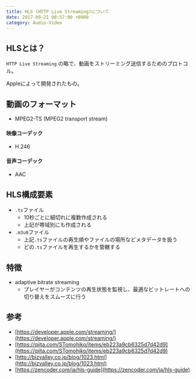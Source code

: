 ```yaml
---
title: HLS (HTTP Live Streaming)について
date: 2017-09-21 08:57:00 +0900
category: Audio-Video
---
```


## HLSとは？

`HTTP Live Streaming` の略で、動画をストリーミング送信するためのプロトコル。  
  
Appleによって開発されたもの。  
  
## 動画のフォーマット

- MPEG2-TS (MPEG2 transport stream)

#### 映像コーデック

- H.246

#### 音声コーデック

- AAC

## HLS構成要素

- `.ts`ファイル
  - 10秒ごとに細切れに複数作成される
  - 上記が帯域別にも作成される
- `.m3u8`ファイル
  - 上記`.ts`ファイルの再生順やファイルの場所などメタデータを扱う
  - どの`.ts`ファイルを再生するかを管轄する

## 特徴

- adaptive bitrate streaming
  - プレイヤーがコンテンツの再生状態を監視し、最適なビットレートへの切り替えをスムーズに行う

## 参考

- [https://developer.apple.com/streaming/](https://developer.apple.com/streaming/)
- [https://qiita.com/STomohiko/items/eb223a9cb6325d7d42d9](https://qiita.com/STomohiko/items/eb223a9cb6325d7d42d9)
- [http://bizvalley.co.jp/blog/1023.html](http://bizvalley.co.jp/blog/1023.html)
- [https://zencoder.com/ja/hls-guide](https://zencoder.com/ja/hls-guide)
